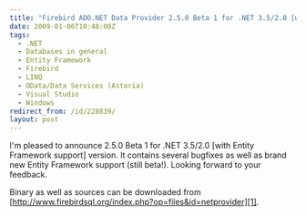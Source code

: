 ```yaml
---
title: "Firebird ADO.NET Data Provider 2.5.0 Beta 1 for .NET 3.5/2.0 [with Entity Framework support]"
date: 2009-01-06T10:48:00Z
tags:
  - .NET
  - Databases in general
  - Entity Framework
  - Firebird
  - LINQ
  - OData/Data Services (Astoria)
  - Visual Studio
  - Windows
redirect_from: /id/228839/
layout: post
---
```

I'm pleased to announce 2.5.0 Beta 1 for .NET 3.5/2.0 [with Entity Framework support] version. It contains several bugfixes as well as brand new Entity Framework support (still beta!). Looking forward to your feedback.

Binary as well as sources can be downloaded from [http://www.firebirdsql.org/index.php?op=files&id=netprovider][1].

[1]: http://www.firebirdsql.org/index.php?op=files&id=netprovider